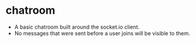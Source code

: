 # chatroom
- A basic chatroom built around the socket.io client.
- No messages that were sent before a user joins will be visible to them.
